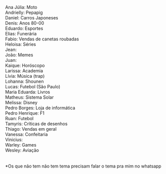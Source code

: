 Ana Júlia: Moto<br />
Andrielly: Pepapig<br />
Daniel: Carros Japoneses<br />
Denis: Anos 80-00<br />
Eduardo: Esportes<br />
Elias: Funerária<br />
Fabio: Vendas de canetas roubadas<br />
Heloisa: Séries<br />
Jean:<br />
João: Memes<br />
Juan: <br />
Kaique: Horóscopo<br />
Larissa: Academia<br />
Lívia: Música (trap)<br />
Lohanna: Shounen<br />
Lucas: Futebol (São Paulo)<br />
Maria Eduarda: Livros<br />
Matheus: Sistema Solar<br />
Melissa: Disney<br />
Pedro Borges: Loja de informática<br />
Pedro Henrique: F1<br />
Ruan: Futebol<br />
Tamyris: Críticas de desenhos<br />
Thiago: Vendas em geral<br />
Vanessa: Confeitaria<br />
Vinicius:<br />
Warley: Games<br />
Wesley: Aviação<br />
<br /><br />
*Os que não tem não tem tema precisam falar o tema pra mim no whatsapp
